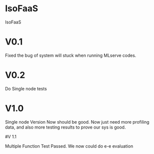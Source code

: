 # IsoFaaS
IsoFaaS

# V0.1
Fixed the bug of system will stuck when running MLserve codes.

# V0.2
Do Single node tests

# V1.0

Single node Version Now should be good. Now just need more profiling data, and also more testing results to prove our sys is good.

#V 1.1

Multiple Function Test Passed. We now could do e-e evaluation
